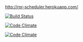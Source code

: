 http://ror-scheduler.herokuapp.com/

[![Build Status](https://travis-ci.org/wakr/scheduler.svg?branch=master)](https://travis-ci.org/wakr/scheduler)

[![Code Climate](https://codeclimate.com/github/wakr/scheduler/badges/gpa.svg)](https://codeclimate.com/github/wakr/scheduler)

[![Code Climate](https://codeclimate.com/github/wakr/scheduler/badges/gpa.svg)](https://codeclimate.com/github/wakr/scheduler)